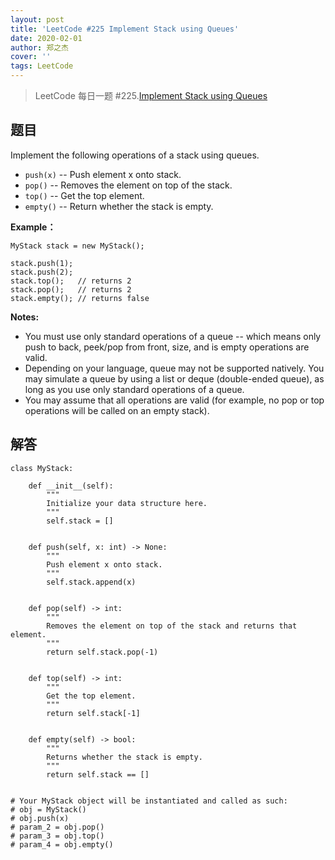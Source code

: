 ```yaml
---
layout: post
title: 'LeetCode #225 Implement Stack using Queues'
date: 2020-02-01
author: 郑之杰
cover: ''
tags: LeetCode
---
```


> LeetCode 每日一题 #225.[Implement Stack using Queues](https://leetcode-cn.com/problems/implement-stack-using-queues/)

## 题目
Implement the following operations of a stack using queues.

- ```push(x)``` -- Push element x onto stack.
- ```pop()``` -- Removes the element on top of the stack.
- ```top()``` -- Get the top element.
- ```empty()``` -- Return whether the stack is empty.

**Example：**

```
MyStack stack = new MyStack();

stack.push(1);
stack.push(2);  
stack.top();   // returns 2
stack.pop();   // returns 2
stack.empty(); // returns false
```

**Notes:**

- You must use only standard operations of a queue -- which means only push to back, peek/pop from front, size, and is empty operations are valid.
- Depending on your language, queue may not be supported natively. You may simulate a queue by using a list or deque (double-ended queue), as long as you use only standard operations of a queue.
- You may assume that all operations are valid (for example, no pop or top operations will be called on an empty stack).

## 解答
```
class MyStack:

    def __init__(self):
        """
        Initialize your data structure here.
        """
        self.stack = []


    def push(self, x: int) -> None:
        """
        Push element x onto stack.
        """
        self.stack.append(x)


    def pop(self) -> int:
        """
        Removes the element on top of the stack and returns that element.
        """
        return self.stack.pop(-1)


    def top(self) -> int:
        """
        Get the top element.
        """
        return self.stack[-1]


    def empty(self) -> bool:
        """
        Returns whether the stack is empty.
        """
        return self.stack == []


# Your MyStack object will be instantiated and called as such:
# obj = MyStack()
# obj.push(x)
# param_2 = obj.pop()
# param_3 = obj.top()
# param_4 = obj.empty()
```
